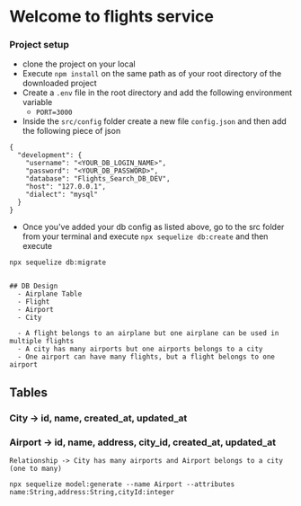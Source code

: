 <!-- / Folder structure - src/
index.js // server
models/
controllers/
middlewares/
services/
utils/
config/
repository/ - tests/[later] - static/ - temp/
-->

# Welcome to flights service

### Project setup

- clone the project on your local
- Execute `npm install` on the same path as of your root directory of the downloaded project
- Create a `.env` file in the root directory and add the following environment variable
  - `PORT=3000`
- Inside the `src/config` folder create a new file `config.json` and then add the following piece of json

```
{
  "development": {
    "username": "<YOUR_DB_LOGIN_NAME>",
    "password": "<YOUR_DB_PASSWORD>",
    "database": "Flights_Search_DB_DEV",
    "host": "127.0.0.1",
    "dialect": "mysql"
  }
}
```

- Once you've added your db config as listed above, go to the src folder from your
  terminal and execute `npx sequelize db:create`
  and then execute

`npx sequelize db:migrate`

```

## DB Design
  - Airplane Table
  - Flight
  - Airport
  - City

  - A flight belongs to an airplane but one airplane can be used in multiple flights
  - A city has many airports but one airports belongs to a city
  - One airport can have many flights, but a flight belongs to one airport
```

## Tables

### City -> id, name, created_at, updated_at
### Airport -> id, name, address, city_id, created_at, updated_at
    Relationship -> City has many airports and Airport belongs to a city (one to many)

```
npx sequelize model:generate --name Airport --attributes
name:String,address:String,cityId:integer
```

